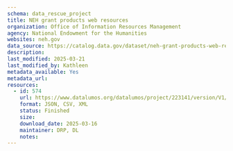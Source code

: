 ```yaml
---
schema: data_rescue_project 
title: NEH grant products web resources
organization: Office of Information Resources Management
agency: National Endowment for the Humanities
websites: neh.gov
data_source: https://catalog.data.gov/dataset/neh-grant-products-web-resources
description: 
last_modified: 2025-03-21
last_modified_by: Kathleen
metadata_available: Yes
metadata_url: 
resources:
  - id: 574
    url: https://www.datalumos.org/datalumos/project/223141/version/V1/view
    format: JSON, CSV, XML
    status: Finished
    size: 
    download_date: 2025-03-16
    maintainer: DRP, DL
    notes: 
---
```

